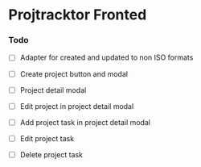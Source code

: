 # Projtracktor Fronted

### Todo

- [ ] Adapter for created and updated to non ISO formats
- [ ] Create project button and modal
- [ ] Project detail modal
- [ ] Edit project in project detail modal

- [ ] Add project task in project detail modal
- [ ] Edit project task
- [ ] Delete project task
